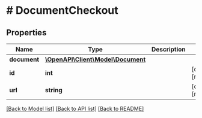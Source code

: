 # # DocumentCheckout

## Properties

Name | Type | Description | Notes
------------ | ------------- | ------------- | -------------
**document** | [**\OpenAPI\Client\Model\Document**](Document.md) |  | 
**id** | **int** |  | [optional] [readonly] 
**url** | **string** |  | [optional] [readonly] 

[[Back to Model list]](../../README.md#documentation-for-models) [[Back to API list]](../../README.md#documentation-for-api-endpoints) [[Back to README]](../../README.md)


